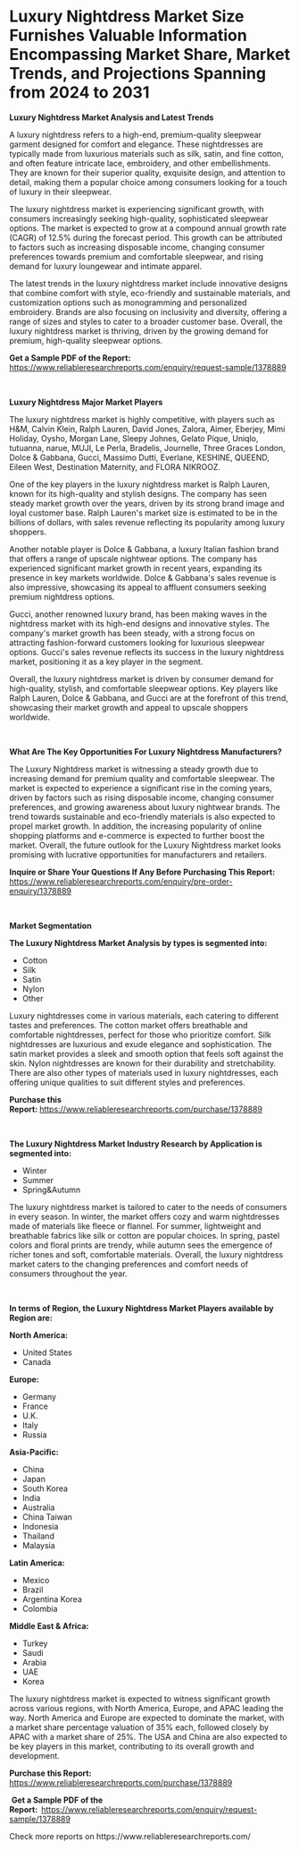 <p><h1>Luxury Nightdress Market Size Furnishes Valuable Information Encompassing Market Share, Market Trends, and Projections Spanning from 2024 to 2031</h1></p><p><strong>Luxury Nightdress Market Analysis and Latest Trends</strong></p>
<p><p>A luxury nightdress refers to a high-end, premium-quality sleepwear garment designed for comfort and elegance. These nightdresses are typically made from luxurious materials such as silk, satin, and fine cotton, and often feature intricate lace, embroidery, and other embellishments. They are known for their superior quality, exquisite design, and attention to detail, making them a popular choice among consumers looking for a touch of luxury in their sleepwear.</p><p>The luxury nightdress market is experiencing significant growth, with consumers increasingly seeking high-quality, sophisticated sleepwear options. The market is expected to grow at a compound annual growth rate (CAGR) of 12.5% during the forecast period. This growth can be attributed to factors such as increasing disposable income, changing consumer preferences towards premium and comfortable sleepwear, and rising demand for luxury loungewear and intimate apparel.</p><p>The latest trends in the luxury nightdress market include innovative designs that combine comfort with style, eco-friendly and sustainable materials, and customization options such as monogramming and personalized embroidery. Brands are also focusing on inclusivity and diversity, offering a range of sizes and styles to cater to a broader customer base. Overall, the luxury nightdress market is thriving, driven by the growing demand for premium, high-quality sleepwear options.</p></p>
<p><strong>Get a Sample PDF of the Report:&nbsp;</strong> <a href="https://www.reliableresearchreports.com/enquiry/request-sample/1378889">https://www.reliableresearchreports.com/enquiry/request-sample/1378889</a></p>
<p>&nbsp;</p>
<p><strong>Luxury Nightdress Major Market Players</strong></p>
<p><p>The luxury nightdress market is highly competitive, with players such as H&M, Calvin Klein, Ralph Lauren, David Jones, Zalora, Aimer, Eberjey, Mimi Holiday, Oysho, Morgan Lane, Sleepy Johnes, Gelato Pique, Uniqlo, tutuanna, narue, MUJI, Le Perla, Bradelis, Journelle, Three Graces London, Dolce & Gabbana, Gucci, Massimo Dutti, Everlane, KESHINE, QUEEND, Eileen West, Destination Maternity, and FLORA NIKROOZ.</p><p>One of the key players in the luxury nightdress market is Ralph Lauren, known for its high-quality and stylish designs. The company has seen steady market growth over the years, driven by its strong brand image and loyal customer base. Ralph Lauren's market size is estimated to be in the billions of dollars, with sales revenue reflecting its popularity among luxury shoppers.</p><p>Another notable player is Dolce & Gabbana, a luxury Italian fashion brand that offers a range of upscale nightwear options. The company has experienced significant market growth in recent years, expanding its presence in key markets worldwide. Dolce & Gabbana's sales revenue is also impressive, showcasing its appeal to affluent consumers seeking premium nightdress options.</p><p>Gucci, another renowned luxury brand, has been making waves in the nightdress market with its high-end designs and innovative styles. The company's market growth has been steady, with a strong focus on attracting fashion-forward customers looking for luxurious sleepwear options. Gucci's sales revenue reflects its success in the luxury nightdress market, positioning it as a key player in the segment.</p><p>Overall, the luxury nightdress market is driven by consumer demand for high-quality, stylish, and comfortable sleepwear options. Key players like Ralph Lauren, Dolce & Gabbana, and Gucci are at the forefront of this trend, showcasing their market growth and appeal to upscale shoppers worldwide.</p></p>
<p>&nbsp;</p>
<p><strong>What Are The Key Opportunities For Luxury Nightdress Manufacturers?</strong></p>
<p><p>The Luxury Nightdress market is witnessing a steady growth due to increasing demand for premium quality and comfortable sleepwear. The market is expected to experience a significant rise in the coming years, driven by factors such as rising disposable income, changing consumer preferences, and growing awareness about luxury nightwear brands. The trend towards sustainable and eco-friendly materials is also expected to propel market growth. In addition, the increasing popularity of online shopping platforms and e-commerce is expected to further boost the market. Overall, the future outlook for the Luxury Nightdress market looks promising with lucrative opportunities for manufacturers and retailers.</p></p>
<p><strong>Inquire or Share Your Questions If Any Before Purchasing This Report:</strong> <a href="https://www.reliableresearchreports.com/enquiry/pre-order-enquiry/1378889">https://www.reliableresearchreports.com/enquiry/pre-order-enquiry/1378889</a></p>
<p>&nbsp;</p>
<p><strong>Market Segmentation</strong></p>
<p><strong>The Luxury Nightdress Market Analysis by types is segmented into:</strong></p>
<p><ul><li>Cotton</li><li>Silk</li><li>Satin</li><li>Nylon</li><li>Other</li></ul></p>
<p><p>Luxury nightdresses come in various materials, each catering to different tastes and preferences. The cotton market offers breathable and comfortable nightdresses, perfect for those who prioritize comfort. Silk nightdresses are luxurious and exude elegance and sophistication. The satin market provides a sleek and smooth option that feels soft against the skin. Nylon nightdresses are known for their durability and stretchability. There are also other types of materials used in luxury nightdresses, each offering unique qualities to suit different styles and preferences.</p></p>
<p><strong>Purchase this Report:&nbsp;</strong><a href="https://www.reliableresearchreports.com/purchase/1378889">https://www.reliableresearchreports.com/purchase/1378889</a></p>
<p>&nbsp;</p>
<p><strong>The Luxury Nightdress Market Industry Research by Application is segmented into:</strong></p>
<p><ul><li>Winter</li><li>Summer</li><li>Spring&Autumn</li></ul></p>
<p><p>The luxury nightdress market is tailored to cater to the needs of consumers in every season. In winter, the market offers cozy and warm nightdresses made of materials like fleece or flannel. For summer, lightweight and breathable fabrics like silk or cotton are popular choices. In spring, pastel colors and floral prints are trendy, while autumn sees the emergence of richer tones and soft, comfortable materials. Overall, the luxury nightdress market caters to the changing preferences and comfort needs of consumers throughout the year.</p></p>
<p>&nbsp;</p>
<p><strong>In terms of Region, the Luxury Nightdress Market Players available by Region are:</strong></p>
<p>
    <p> <strong> North America: </strong>
        <ul>
            <li>United States</li>
            <li>Canada</li>
        </ul>
        </p> 
    <p> <strong> Europe: </strong>
        <ul>
            <li>Germany</li>
            <li>France</li>
            <li>U.K.</li>
            <li>Italy</li>
            <li>Russia</li>
        </ul>
        </p> 
    <p> <strong> Asia-Pacific: </strong>
        <ul>
            <li>China</li>
            <li>Japan</li>
            <li>South Korea</li>
            <li>India</li>
            <li>Australia</li>
            <li>China Taiwan</li>
            <li>Indonesia</li>
            <li>Thailand</li>
            <li>Malaysia</li>
        </ul>
        </p> 
    <p> <strong> Latin America: </strong>
        <ul>
            <li>Mexico</li>
            <li>Brazil</li>
            <li>Argentina Korea</li>
            <li>Colombia</li>
        </ul>
        </p> 
    <p> <strong> Middle East & Africa: </strong>
        <ul>
            <li>Turkey</li>
            <li>Saudi</li>
            <li>Arabia</li>
            <li>UAE</li>
            <li>Korea</li>
        </ul>
    </p>
    </p>
<p><p>The luxury nightdress market is expected to witness significant growth across various regions, with North America, Europe, and APAC leading the way. North America and Europe are expected to dominate the market, with a market share percentage valuation of 35% each, followed closely by APAC with a market share of 25%. The USA and China are also expected to be key players in this market, contributing to its overall growth and development.</p></p>
<p><strong>Purchase this Report: </strong><a href="https://www.reliableresearchreports.com/purchase/1378889">https://www.reliableresearchreports.com/purchase/1378889</a></p>
<p>&nbsp;<strong>Get a Sample PDF of the Report:&nbsp;&nbsp;</strong><a href="https://www.reliableresearchreports.com/enquiry/request-sample/1378889">https://www.reliableresearchreports.com/enquiry/request-sample/1378889</a></p>
<p><strong></strong></p>
<p>Check more reports on https://www.reliableresearchreports.com/</p>